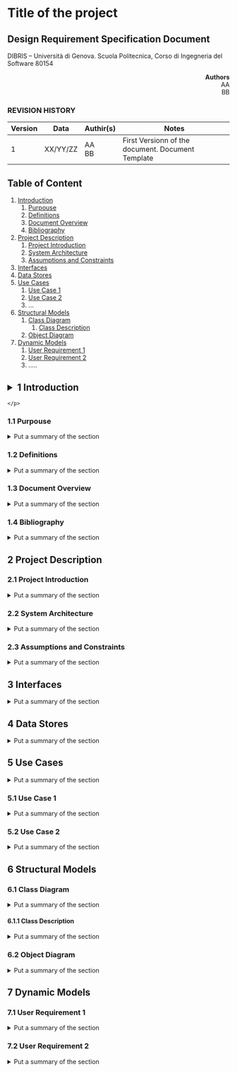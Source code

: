 # Title of the project

## Design Requirement Specification Document

DIBRIS – Università di Genova. Scuola Politecnica, Corso di Ingegneria del Software 80154


<div align='right'> <b> Authors </b> <br> AA <br> BB  </div>

### REVISION HISTORY

Version | Data | Authir(s)| Notes
---------|------|--------|------
1 | XX/YY/ZZ | AA <br> BB | First Versionn of the document. Document Template

## Table of Content

1. [Introduction](#intro)
    1. [Purpouse](#purpouse)  
    2. [Definitions](#def)
    3. [Document Overview](#overview)
    4. [Bibliography](#biblio)
2. [Project Description](#description)
    1. [Project Introduction](#project-intro)
    2. [System Architecture](#architecture)
    3. [Assumptions and Constraints](#constraints)
3. [Interfaces](#interfacce)
4. [Data Stores](#data)
5. [Use Cases](#uc)
    1. [Use Case 1](#uc1)
    2. [Use Case 2](#uc2)
    3. ...
7. [Structural Models](#structural)
    1. [Class Diagram](#cd)
        1. [Class Description](#cd-description)
    3. [Object Diagram](#od)
8. [Dynamic Models](#dynamic)
    1. [User Requirement 1](#ur1)
    2. [User Requirement 2](#ur2)
    3. .....


## <details><summary>1 Introduction </summary> <a name="intro"></a> <p> The design specification reflects the design and provides directions to the builders and coders of the product. Through this document, designers communicate the design for the product to which the builders or coders must comply. The design specification should state how the design will meet the requirements. 
    </p>
</details>
    
### <a name="purpouse"></a> 1.1 Purpouse
<details> 
    <summary> Put a summary of the section
    </summary>
    <p>This sub section should describe ...</p>
</details>

### <a name="def"></a> 1.2 Definitions
<details> 
    <summary> Put a summary of the section
    </summary>
    <p>This sub section should describe ...</p>
    
| First Header  | Second Header |
| ------------- | ------------- |
| Content Cell  | Content Cell  |
| Content Cell  | Content Cell  |
    
</details>

### <a name="overview"></a> 1.3 Document Overview
<details> 
    <summary> Put a summary of the section
    </summary>
    <p>This sub section should describe ...</p>
</details>

### <a name="biblio"></a> 1.4 Bibliography
<details> 
    <summary> Put a summary of the section
    </summary>
    <p>This sub section should describe ...</p>
</details>

## <a name="description"></a> 2 Project Description

### <a name="project-intro"></a> 2.1 Project Introduction 
<details> 
    <summary> Put a summary of the section
    </summary>
    <p>This sub section should describe ...</p>
</details>


### <a name="architecture"></a> 2.2 System Architecture

<details> 
    <summary> Put a summary of the section
    </summary>
    <p>This sub section should describe ...</p>
</details>

### <a name="constraint"></a> 2.3 Assumptions and Constraints
<details> 
    <summary> Put a summary of the section
    </summary>
    <p>This sub section should describe ...</p>
</details>

## <a name="interfaces"></a>  3 Interfaces
<details> 
    <summary> Put a summary of the section
    </summary>
    <p>This sub section should describe ...</p>
</details>

## <a name="data"></a>  4 Data Stores
<details> 
    <summary> Put a summary of the section
    </summary>
    <p>This section should describe ...</p>
</details>

## <a name="uc"></a> 5 Use Cases
<details> 
    <summary> Put a summary of the section
    </summary>
    <p>This section should describe ...</p>
</details>

### <a name="uc1"></a> 5.1  Use Case 1
<details> 
    <summary> Put a summary of the section
    </summary>
    <p>This sub section should describe ...</p>
</details>

### <a name="uc2"></a> 5.2  Use Case 2
<details> 
    <summary> Put a summary of the section
    </summary>
    <p>This sub section should describe ...</p>
</details>

## <a name="structural"></a> 6 Structural Models

### <a name="cd"></a> 6.1 Class Diagram

<details> 
    <summary> Put a summary of the section
    </summary>
    <p>This sub section should describe ...</p>
</details>

#### <a name="cd-description"></a> 6.1.1 Class Description

<details> 
    <summary> Put a summary of the section
    </summary>
    <p>This sub section should describe ...</p>
</details>

### <a name="od"></a>  6.2 Object Diagram

<details> 
    <summary> Put a summary of the section
    </summary>
    <p>This sub section should describe ...</p>
</details>

## <a name="dynamic"></a> 7 Dynamic Models

### <a name="ur1"></a> 7.1 User Requirement 1
<details> 
    <summary> Put a summary of the section
    </summary>
    <p>This sub section should describe ...</p>
</details>

### <a name="ur2"></a> 7.2 User Requirement 2
<details> 
    <summary> Put a summary of the section
    </summary>
    <p>This sub section should describe ...</p>
</details>

